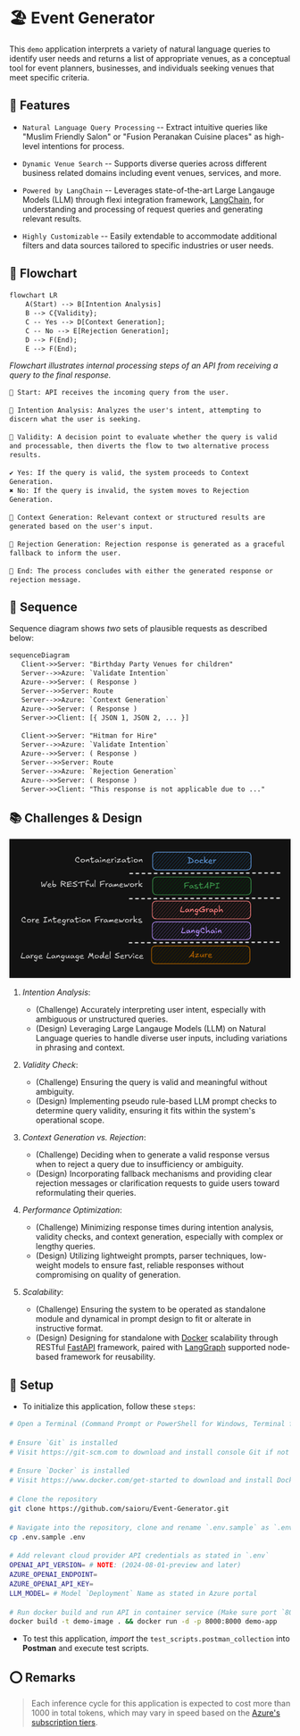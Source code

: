 # 🏖️ Event Generator
This `demo` application interprets a variety of natural language queries to identify user needs and returns a list of appropriate venues, as a conceptual tool for event planners, businesses, and individuals seeking venues that meet specific criteria.
    

## 🚩 Features
- `Natural Language Query Processing` -- Extract intuitive queries like "Muslim Friendly Salon" or "Fusion Peranakan Cuisine places" as high-level  intentions for process.

- `Dynamic Venue Search` -- Supports diverse queries across different business related domains including event venues, services, and more.

- `Powered by LangChain` -- Leverages state-of-the-art Large Langauge Models (LLM) through flexi integration framework, [LangChain](https://python.langchain.com/docs/introduction/), for understanding and processing of request queries and generating relevant results.

- `Highly Customizable` -- Easily extendable to accommodate additional filters and data sources tailored to specific industries or user needs.

## 🚥  Flowchart
```mermaid
flowchart LR
    A(Start) --> B[Intention Analysis]
    B --> C{Validity};
    C -- Yes --> D[Context Generation];
    C -- No --> E[Rejection Generation];
    D --> F(End);
    E --> F(End);
```

*Flowchart illustrates internal processing steps of an API from receiving a query to the final response.*

    🔵 Start: API receives the incoming query from the user. 
    
    🔲 Intention Analysis: Analyzes the user's intent, attempting to discern what the user is seeking.

    🔶 Validity: A decision point to evaluate whether the query is valid and processable, then diverts the flow to two alternative process results.

    ✔️ Yes: If the query is valid, the system proceeds to Context Generation.
    ✖️ No: If the query is invalid, the system moves to Rejection Generation.

    🔲 Context Generation: Relevant context or structured results are generated based on the user's input.

    🔲 Rejection Generation: Rejection response is generated as a graceful fallback to inform the user.

    🔴 End: The process concludes with either the generated response or rejection message.

## 🚧 Sequence
Sequence diagram shows *two* sets of plausible requests as described below:

 ```mermaid
 sequenceDiagram
    Client->>Server: "Birthday Party Venues for children"
    Server-->>Azure: `Validate Intention`
    Azure-->>Server: ( Response )
    Server-->>Server: Route
    Server-->>Azure: `Context Generation`
    Azure-->>Server: ( Response )
    Server->>Client: [{ JSON 1, JSON 2, ... }]

    Client->>Server: "Hitman for Hire"
    Server-->>Azure: `Validate Intention`
    Azure-->>Server: ( Response )
    Server-->>Server: Route
    Server-->>Azure: `Rejection Generation`
    Azure-->>Server: ( Response )
    Server->>Client: "This response is not applicable due to ..."
 ```

## 📚 Challenges & Design
![alt text](/docs/2_tech_stack.png)

1. *Intention Analysis*:
    - (Challenge) Accurately interpreting user intent, especially with ambiguous or unstructured queries.
    - (Design) Leveraging Large Langauge Models (LLM) on Natural Language  queries to handle diverse user inputs, including variations in phrasing and context.

2. *Validity Check*:
    - (Challenge) Ensuring the query is valid and meaningful without ambiguity.
    - (Design) Implementing pseudo rule-based LLM prompt checks to determine query validity, ensuring it fits within the system's operational scope.

3. *Context Generation vs. Rejection*:
    - (Challenge) Deciding when to generate a valid response versus when to reject a query due to insufficiency or ambiguity.
    - (Design) Incorporating fallback mechanisms and providing clear rejection messages or clarification requests to guide users toward reformulating their queries.

4. *Performance Optimization*:
    - (Challenge) Minimizing response times during intention analysis, validity checks, and context generation, especially with complex or lengthy queries.
    - (Design) Utilizing lightweight prompts, parser techniques, low-weight models to ensure fast, reliable responses without compromising on quality of generation.

5. *Scalability*:
    - (Challenge) Ensuring the system to be operated as standalone module and dynamical in prompt design to fit or alterate in instructive format.
    - (Design) Designing for standalone with [Docker](https://docs.docker.com/get-started/) scalability through RESTful [FastAPI](https://fastapi.tiangolo.com/) framework, paired with [LangGraph](https://langchain-ai.github.io/langgraph/) supported node-based framework for reusability.

## 📝 Setup
- To initialize this application, follow these `steps`:
```bash
# Open a Terminal (Command Prompt or PowerShell for Windows, Terminal for macOS or Linux)

# Ensure `Git` is installed
# Visit https://git-scm.com to download and install console Git if not already installed

# Ensure `Docker` is installed
# Visit https://www.docker.com/get-started to download and install Docker if not already installed

# Clone the repository
git clone https://github.com/saioru/Event-Generator.git

# Navigate into the repository, clone and rename `.env.sample` as `.env`
cp .env.sample .env

# Add relevant cloud provider API credentials as stated in `.env`
OPENAI_API_VERSION= # NOTE: (2024-08-01-preview and later)
AZURE_OPENAI_ENDPOINT=
AZURE_OPENAI_API_KEY=
LLM_MODEL= # Model `Deployment` Name as stated in Azure portal

# Run docker build and run API in container service (Make sure port `8000` is not occupied)
docker build -t demo-image . && docker run -d -p 8000:8000 demo-app
```

- To test this application, *import* the `test_scripts.postman_collection` into **Postman** and execute test scripts. 

## ⭕ Remarks
> Each inference cycle for this application is expected to cost more than 1000 in total tokens, which may vary in speed based on the [Azure's subscription tiers](https://learn.microsoft.com/en-us/azure/ai-services/openai/quotas-limits#other-offer-types).
